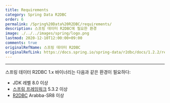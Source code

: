 ```yaml
---
title: Requirements
category: Spring Data R2DBC
order: 6
permalink: /Spring%20Data%20R2DBC/requirements/
description: 스프링 데이터 R2DBC에 필요한 환경
image: ./../../images/spring/logo.png
lastmod: 2020-12-10T12:00:00+09:00
comments: true
originalRefName: 스프링 데이터 R2DBC
originalRefLink: https://docs.spring.io/spring-data/r2dbc/docs/1.2.2/reference/html/#requirements
---
```


---

스프링 데이터 R2DBC 1.x 바이너리는 다음과 같은 환경이 필요하다:

- JDK 레벨 8.0 이상
- [스프링 프레임워크](https://spring.io/docs) 5.3.2 이상
- [R2DBC](https://r2dbc.io/) Arabba-SR8 이상